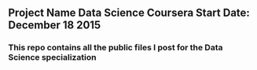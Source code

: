 ## Project Name  Data Science Coursera  Start Date:  December 18 2015
### This repo contains all the public files I post for the Data Science specialization
